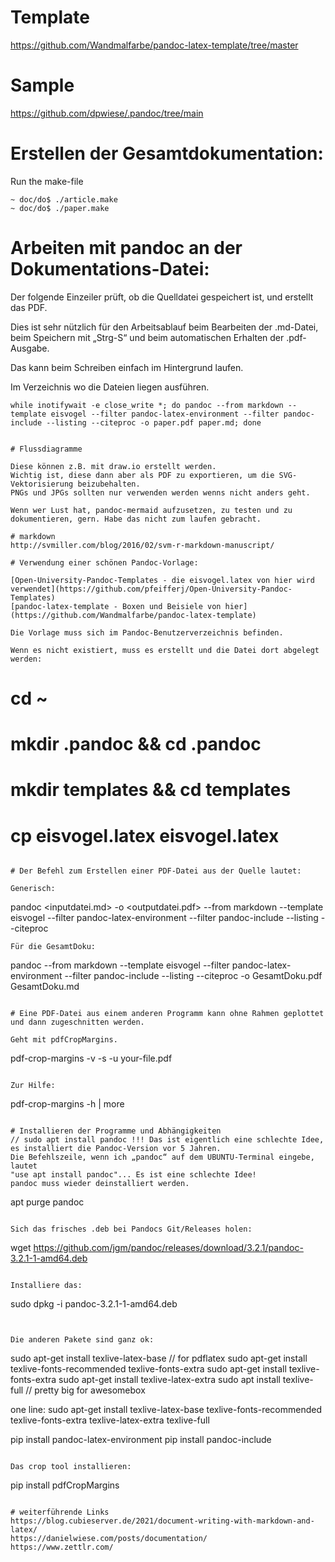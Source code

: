 # Template
https://github.com/Wandmalfarbe/pandoc-latex-template/tree/master

# Sample
https://github.com/dpwiese/.pandoc/tree/main

# Erstellen der Gesamtdokumentation:

Run the make-file
```
~ doc/do$ ./article.make 
~ doc/do$ ./paper.make 

```

# Arbeiten mit pandoc an der Dokumentations-Datei:

Der folgende Einzeiler prüft, ob die Quelldatei gespeichert ist, und erstellt das PDF.

Dies ist sehr nützlich für den Arbeitsablauf beim Bearbeiten der .md-Datei, beim Speichern mit „Strg-S“ und beim automatischen Erhalten der .pdf-Ausgabe.

Das kann beim Schreiben einfach im Hintergrund laufen.

Im Verzeichnis wo die Dateien liegen ausführen.

```
while inotifywait -e close_write *; do pandoc --from markdown --template eisvogel --filter pandoc-latex-environment --filter pandoc-include --listing --citeproc -o paper.pdf paper.md; done


# Flussdiagramme

Diese können z.B. mit draw.io erstellt werden.
Wichtig ist, diese dann aber als PDF zu exportieren, um die SVG-Vektorisierung beizubehalten.
PNGs und JPGs sollten nur verwenden werden wenns nicht anders geht.

Wenn wer Lust hat, pandoc-mermaid aufzusetzen, zu testen und zu dokumentieren, gern. Habe das nicht zum laufen gebracht.

# markdown
http://svmiller.com/blog/2016/02/svm-r-markdown-manuscript/

# Verwendung einer schönen Pandoc-Vorlage:

[Open-University-Pandoc-Templates - die eisvogel.latex von hier wird verwendet](https://github.com/pfeifferj/Open-University-Pandoc-Templates)
[pandoc-latex-template - Boxen und Beisiele von hier](https://github.com/Wandmalfarbe/pandoc-latex-template)

Die Vorlage muss sich im Pandoc-Benutzerverzeichnis befinden.

Wenn es nicht existiert, muss es erstellt und die Datei dort abgelegt werden:

```
# cd ~
# mkdir .pandoc && cd .pandoc
# mkdir templates && cd templates
# cp <Open-University-Pandoc>eisvogel.latex eisvogel.latex
```

# Der Befehl zum Erstellen einer PDF-Datei aus der Quelle lautet:

Generisch:
```
pandoc <inputdatei.md> -o <outputdatei.pdf> --from markdown --template eisvogel --filter pandoc-latex-environment --filter pandoc-include --listing --citeproc
```
Für die GesamtDoku:
```
pandoc --from markdown --template eisvogel --filter pandoc-latex-environment --filter pandoc-include --listing --citeproc -o GesamtDoku.pdf GesamtDoku.md
```

# Eine PDF-Datei aus einem anderen Programm kann ohne Rahmen geplottet und dann zugeschnitten werden.

Geht mit pdfCropMargins.

```
pdf-crop-margins -v -s -u your-file.pdf
```

Zur Hilfe:

```
pdf-crop-margins -h | more
```

# Installieren der Programme und Abhängigkeiten
// sudo apt install pandoc !!! Das ist eigentlich eine schlechte Idee, es installiert die Pandoc-Version vor 5 Jahren.
Die Befehlszeile, wenn ich „pandoc“ auf dem UBUNTU-Terminal eingebe, lautet
"use apt install pandoc"... Es ist eine schlechte Idee!
pandoc muss wieder deinstalliert werden.

```
apt purge pandoc
```

Sich das frisches .deb bei Pandocs Git/Releases holen:

```
wget https://github.com/jgm/pandoc/releases/download/3.2.1/pandoc-3.2.1-1-amd64.deb
```

Installiere das:

```
sudo dpkg -i pandoc-3.2.1-1-amd64.deb
```


Die anderen Pakete sind ganz ok:

```
sudo apt-get install texlive-latex-base // for pdflatex
sudo apt-get install texlive-fonts-recommended texlive-fonts-extra
sudo apt-get install texlive-fonts-extra
sudo apt-get install texlive-latex-extra
sudo apt install texlive-full // pretty big for awesomebox

one line:
sudo apt-get install texlive-latex-base texlive-fonts-recommended texlive-fonts-extra texlive-latex-extra texlive-full

pip install pandoc-latex-environment
pip install pandoc-include

```

Das crop tool installieren:

```
pip install pdfCropMargins
```

# weiterführende Links
https://blog.cubieserver.de/2021/document-writing-with-markdown-and-latex/
https://danielwiese.com/posts/documentation/
https://www.zettlr.com/
